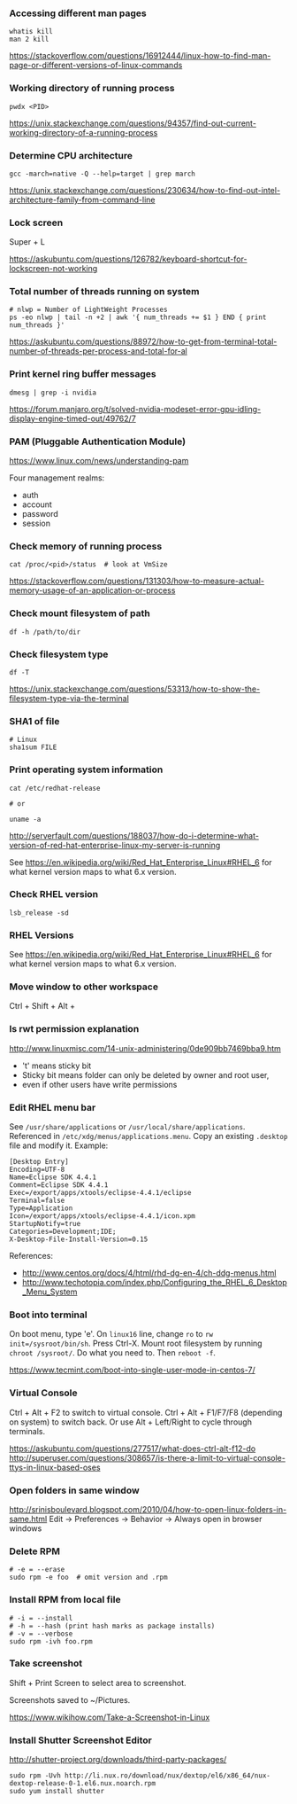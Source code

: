 ### Accessing different man pages

```
whatis kill
man 2 kill
```

https://stackoverflow.com/questions/16912444/linux-how-to-find-man-page-or-different-versions-of-linux-commands


### Working directory of running process

```
pwdx <PID>
```

https://unix.stackexchange.com/questions/94357/find-out-current-working-directory-of-a-running-process


### Determine CPU architecture

```
gcc -march=native -Q --help=target | grep march
```

https://unix.stackexchange.com/questions/230634/how-to-find-out-intel-architecture-family-from-command-line


### Lock screen

Super + L

https://askubuntu.com/questions/126782/keyboard-shortcut-for-lockscreen-not-working


### Total number of threads running on system

```
# nlwp = Number of LightWeight Processes
ps -eo nlwp | tail -n +2 | awk '{ num_threads += $1 } END { print num_threads }'
```

https://askubuntu.com/questions/88972/how-to-get-from-terminal-total-number-of-threads-per-process-and-total-for-al


### Print kernel ring buffer messages

```
dmesg | grep -i nvidia
```

https://forum.manjaro.org/t/solved-nvidia-modeset-error-gpu-idling-display-engine-timed-out/49762/7


### PAM (Pluggable Authentication Module)

https://www.linux.com/news/understanding-pam

Four management realms:
* auth
* account
* password
* session


### Check memory of running process

```
cat /proc/<pid>/status  # look at VmSize
```

https://stackoverflow.com/questions/131303/how-to-measure-actual-memory-usage-of-an-application-or-process


### Check mount filesystem of path

```
df -h /path/to/dir
```


### Check filesystem type

```
df -T
```

https://unix.stackexchange.com/questions/53313/how-to-show-the-filesystem-type-via-the-terminal


### SHA1 of file

```
# Linux
sha1sum FILE
```


### Print operating system information

```
cat /etc/redhat-release

# or

uname -a
```
http://serverfault.com/questions/188037/how-do-i-determine-what-version-of-red-hat-enterprise-linux-my-server-is-running

See https://en.wikipedia.org/wiki/Red_Hat_Enterprise_Linux#RHEL_6 for what kernel version maps to what 6.x version.


### Check RHEL version

```
lsb_release -sd
```


### RHEL Versions

See https://en.wikipedia.org/wiki/Red_Hat_Enterprise_Linux#RHEL_6 for what kernel version maps to what 6.x version.


### Move window to other workspace

Ctrl + Shift + Alt + <arrow>


### ls rwt permission explanation

http://www.linuxmisc.com/14-unix-administering/0de909bb7469bba9.htm

* 't' means sticky bit
* Sticky bit means folder can only be deleted by owner and root user,
* even if other users have write permissions


### Edit RHEL menu bar

See `/usr/share/applications` or `/usr/local/share/applications`. Referenced in `/etc/xdg/menus/applications.menu`. Copy an existing `.desktop` file and modify it. Example:

```
[Desktop Entry]
Encoding=UTF-8
Name=Eclipse SDK 4.4.1
Comment=Eclipse SDK 4.4.1
Exec=/export/apps/xtools/eclipse-4.4.1/eclipse
Terminal=false
Type=Application
Icon=/export/apps/xtools/eclipse-4.4.1/icon.xpm
StartupNotify=true
Categories=Development;IDE;
X-Desktop-File-Install-Version=0.15
```

References:

* http://www.centos.org/docs/4/html/rhd-dg-en-4/ch-ddg-menus.html
* http://www.techotopia.com/index.php/Configuring_the_RHEL_6_Desktop_Menu_System


### Boot into terminal

On boot menu, type 'e'. On `linux16` line, change `ro` to `rw init=/sysroot/bin/sh`. Press Ctrl-X. Mount root filesystem by running `chroot /sysroot/`. Do what you need to. Then `reboot -f`.

https://www.tecmint.com/boot-into-single-user-mode-in-centos-7/


### Virtual Console

Ctrl + Alt + F2 to switch to virtual console. Ctrl + Alt + F1/F7/F8 (depending on system) to switch back. Or use Alt + Left/Right to cycle through terminals.

https://askubuntu.com/questions/277517/what-does-ctrl-alt-f12-do
http://superuser.com/questions/308657/is-there-a-limit-to-virtual-console-ttys-in-linux-based-oses


### Open folders in same window

http://srinisboulevard.blogspot.com/2010/04/how-to-open-linux-folders-in-same.html
Edit -> Preferences -> Behavior -> Always open in browser windows


### Delete RPM

```
# -e = --erase
sudo rpm -e foo  # omit version and .rpm
```


### Install RPM from local file

```
# -i = --install
# -h = --hash (print hash marks as package installs)
# -v = --verbose
sudo rpm -ivh foo.rpm
```


### Take screenshot

Shift + Print Screen to select area to screenshot.

Screenshots saved to ~/Pictures.

https://www.wikihow.com/Take-a-Screenshot-in-Linux


### Install Shutter Screenshot Editor

http://shutter-project.org/downloads/third-party-packages/

```
sudo rpm -Uvh http://li.nux.ro/download/nux/dextop/el6/x86_64/nux-dextop-release-0-1.el6.nux.noarch.rpm
sudo yum install shutter
```
